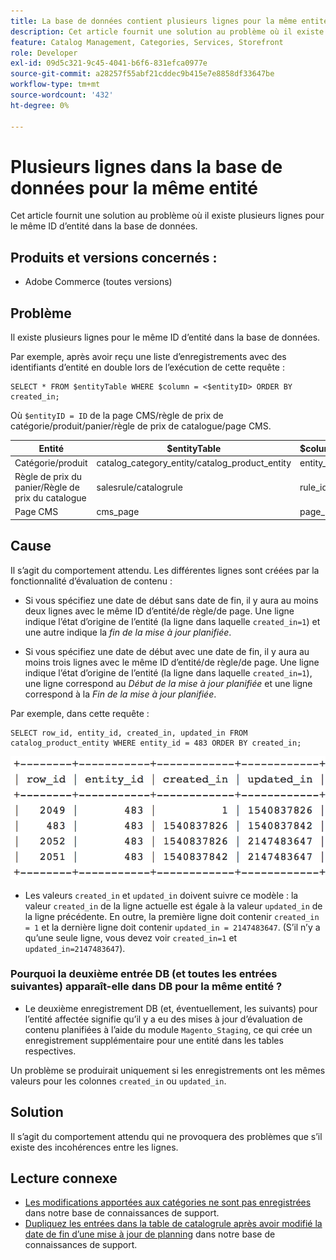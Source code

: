```yaml
---
title: La base de données contient plusieurs lignes pour la même entité
description: Cet article fournit une solution au problème où il existe plusieurs lignes pour le même ID d’entité dans la base de données.
feature: Catalog Management, Categories, Services, Storefront
role: Developer
exl-id: 09d5c321-9c45-4041-b6f6-831efca0977e
source-git-commit: a28257f55abf21cddec9b415e7e8858df33647be
workflow-type: tm+mt
source-wordcount: '432'
ht-degree: 0%

---
```


# Plusieurs lignes dans la base de données pour la même entité

Cet article fournit une solution au problème où il existe plusieurs lignes pour le même ID d’entité dans la base de données.

## Produits et versions concernés :

* Adobe Commerce (toutes versions)

## Problème

Il existe plusieurs lignes pour le même ID d’entité dans la base de données.

Par exemple, après avoir reçu une liste d’enregistrements avec des identifiants d’entité en double lors de l’exécution de cette requête :

```
SELECT * FROM $entityTable WHERE $column = <$entityID> ORDER BY created_in;
```

Où `$entityID = ID` de la page CMS/règle de prix de catégorie/produit/panier/règle de prix de catalogue/page CMS.

| Entité | $entityTable | $column |
|------------------|-----------------------------------|------------------|
| Catégorie/produit | catalog_category_entity/catalog_product_entity | entity_id |
| Règle de prix du panier/Règle de prix du catalogue | salesrule/catalogrule | rule_id |
| Page CMS | cms_page | page_id |

## Cause

Il s’agit du comportement attendu. Les différentes lignes sont créées par la fonctionnalité d’évaluation de contenu :

* Si vous spécifiez une date de début sans date de fin, il y aura au moins deux lignes avec le même ID d’entité/de règle/de page. Une ligne indique l’état d’origine de l’entité (la ligne dans laquelle `created_in=1`) et une autre indique la *fin de la mise à jour planifiée*.

* Si vous spécifiez une date de début avec une date de fin, il y aura au moins trois lignes avec le même ID d’entité/de règle/de page. Une ligne indique l’état d’origine de l’entité (la ligne dans laquelle `created_in=1`), une ligne correspond au *Début de la mise à jour planifiée* et une ligne correspond à la *Fin de la mise à jour planifiée*.

Par exemple, dans cette requête :

```
SELECT row_id, entity_id, created_in, updated_in FROM catalog_product_entity WHERE entity_id = 483 ORDER BY created_in;
```

![multiple_rows_in_database.png](assets/multiple_rows_in_database.png)

* Les valeurs `created_in` et `updated_in` doivent suivre ce modèle : la valeur `created_in` de la ligne actuelle est égale à la valeur `updated_in` de la ligne précédente. En outre, la première ligne doit contenir `created_in = 1` et la dernière ligne doit contenir `updated_in = 2147483647`. (S’il n’y a qu’une seule ligne, vous devez voir `created_in=1` et `updated_in=2147483647`).

### Pourquoi la deuxième entrée DB (et toutes les entrées suivantes) apparaît-elle dans DB pour la même entité ?

* Le deuxième enregistrement DB (et, éventuellement, les suivants) pour l’entité affectée signifie qu’il y a eu des mises à jour d’évaluation de contenu planifiées à l’aide du module `Magento_Staging`, ce qui crée un enregistrement supplémentaire pour une entité dans les tables respectives.

Un problème se produirait uniquement si les enregistrements ont les mêmes valeurs pour les colonnes `created_in` ou `updated_in`.

## Solution

Il s’agit du comportement attendu qui ne provoquera des problèmes que s’il existe des incohérences entre les lignes.

## Lecture connexe

* [Les modifications apportées aux catégories ne sont pas enregistrées](https://experienceleague.adobe.com/docs/commerce-knowledge-base/kb/troubleshooting/miscellaneous/changes-to-categories-are-not-being-saved.html) dans notre base de connaissances de support.
* [Dupliquez les entrées dans la table de catalogrule après avoir modifié la date de fin d’une mise à jour de planning](https://experienceleague.adobe.com/docs/commerce-knowledge-base/kb/troubleshooting/known-issues-patches-attached/duplicate-entries-in-the-catalogrule-table-after-editing-the-end-date-of-a-schedule-update.html) dans notre base de connaissances de support.
